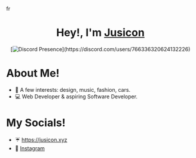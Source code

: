 fr<div align="center" dir="auto">
  <h1 dir="auto">
  <a id="" class="anchor" aria-hidden="true" href="#">
    </a>
		 Hey!, I'm 
    <a href="https://jusicon.xyz">Jusicon</a>
  </h1>
  
[![Discord Presence](https://lanyard.cnrad.dev/api/766336320624132226?idleMessage=floating+in+space!)](https://discord.com/users/766336320624132226)
</div>

# About Me!
- 💫 A few interests: design, music, fashion, cars.
- 💻 Web Developer & aspiring Software Developer.

# My Socials!
- ☔️ https://jusicon.xyz
- 📸 [Instagram](https://instagram.com/jusiconn)
<!---
jusicon/jusicon is a ✨ special ✨ repository because its `README.md` (this file) appears on your GitHub profile.
You can click the Preview link to take a look at your changes.
--->
